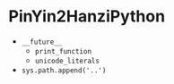 # PinYin2HanziPython
- `__future__　`
	- `print_function`
	- `unicode_literals`
- `sys.path.append('..')`